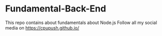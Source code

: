 # Fundamental-Back-End
This repo contains about fundamentals about Node.js
Follow all my social media on https://cpupush.github.io/
